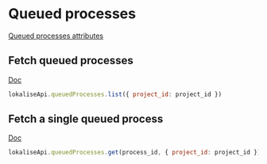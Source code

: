 # Queued processes

[Queued processes attributes](https://app.lokalise.com/api2docs/curl/#object-queued-processes)

## Fetch queued processes

[Doc](https://app.lokalise.com/api2docs/curl/#transition-list-all-processes-get)

```js
lokaliseApi.queuedProcesses.list({ project_id: project_id })
```

## Fetch a single queued process

[Doc](https://app.lokalise.com/api2docs/curl/#transition-retrieve-a-process-get)

```js
lokaliseApi.queuedProcesses.get(process_id, { project_id: project_id })
```
